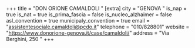 +++
title = "DON ORIONE CAMALDOLI "
[extra]
city = "GENOVA "
is_nap = true
is_nat = true
is_prima_fascia = false
is_nucleo_alzhaimer = false
asl_convention = true
municipaly_convention = true
email = "assistentesociale.camaldoli@pcdo.it"
telephone = "010/828801"
website = "https://www.donorione-genova.it/case/camaldoli/"
address = "Via Berghini, 250 "
+++
